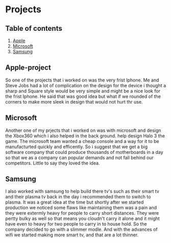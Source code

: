 # Projects

## Table of contents

1. [Apple](#apple-project)
2. [Microsoft](#microsoft)
3. [Samsung](#samsung)
   
## Apple-project

So one of the projects that i worked on was the very frist Iphone. Me and Steve Jobs had a lot of complication on the design for the device i thought a sharp and Square style would be very simple and might be a nice look for the frist Iphone. He said that was good idea but what if we rounded of the corners to make more sleek in design that would not hurt thr use.

## Microsoft

Another one of my prjects that i worked on was with microsoft and design the Xbox360 which i also helped in the back ground. help design Halo 3 the game. The microsoft team wanted a cheap console and a way for it to be manufacturted quickly and efficently. So i suggest that we get a big software company that could produce thousands of motherboards in a day so that we as a company can popular demands and not fall behind our competitors. Little to say they loved the idea.

## Samsung 

I also worked with samsung to help build there tv's such as their smart tv and their plasma tv back in the day i recommended them to switch to plasma. It was a great idea at the time but shortly after we started production we noticed some flaws like maintaining them was a pain and they were extermly heavy for people to carry short distances. They were pertty bulky as well so that means you cloudn't carry it alone and it might have even to heavy for two people to carry in to house hold. So the company decided to go with a slimmer modle. And with the advances of wifi we started making more smart tv, and that are a lot thinner. 
